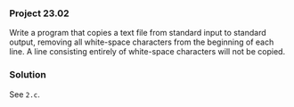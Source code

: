 ### Project 23.02

Write a program that copies a text file from standard input to standard output,
removing all white-space characters from the beginning of each line. A line
consisting entirely of white-space characters will not be copied.

### Solution

See `2.c`.
